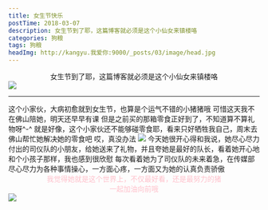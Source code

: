 ```yaml
---
title: 女生节快乐
postTime: 2018-03-07
description: 女生节到了耶，这篇博客就必须是这个小仙女来镇楼咯
categories: 狗粮
tags: 狗粮
headImg: http://kangyu.我爱你:9000/_posts/03/image/head.jpg
---
```

<center>女生节到了耶，这篇博客就必须是这个小仙女来镇楼咯</center>
<image class="myImg" src="http://kangyu.我爱你:9000/_posts/03/image/head.jpg">
<hr/>
这个小家伙，大病初愈就到女生节，也算是个运气不错的小猪猪哦
可惜这天我不在佛山陪她，明天还早早有课
但是之前买的那箱零食正好到了，不知道算不算礼物呀^-^
就是好像，这个小家伙还不能够碰零食耶，看来只好牺牲我自己，周末去佛山帮忙她解决她的零食吧
哎，真没办法
<image class="myImg" src="http://kangyu.我爱你:9000/_posts/03/image/noway.jpg">
今天她很开心得和我说，她尽心尽力付出的司仪队的小朋友，给她送来了礼物，并且夸她是最好的队长，看着她开心地和个小孩子那样，我也感到很欣慰
每次看着她为了司仪队的未来着急，在传媒部尽心尽力为各种事情操心，一方面心疼，一方面又为她的认真负责骄傲
<center style="color: pink">我觉得她就是这个世界上，不仅最好看，还是最努力的猪</center>
<center style="color: pink">一起加油向前哦</center>
<image class="myImg" src="http://kangyu.我爱你:9000/_posts/03/image/foot.jpg">